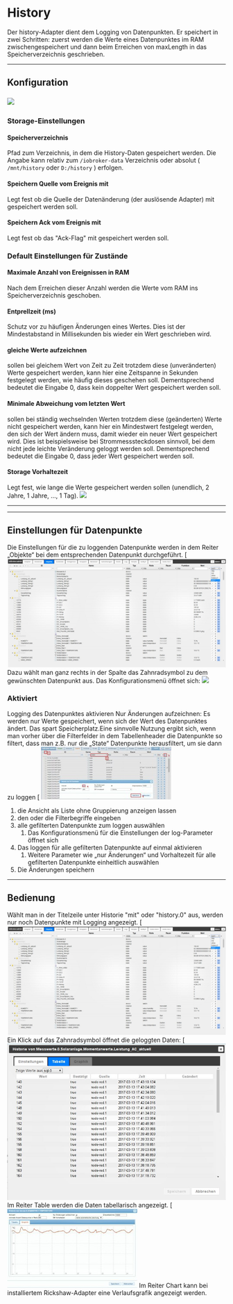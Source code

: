 
# History

Der history-Adapter dient dem Logging von Datenpunkten. Er speichert in zwei Schritten: zuerst werden die Werte eines Datenpunktes im RAM zwischengespeichert und dann beim Erreichen von maxLength in das Speicherverzeichnis geschrieben.


* * *

## [](https://github.com/ioBroker/ioBroker/wiki/ioBroker-Adapter-history#konfiguration)Konfiguration

### [![](img/ioBroker_Adapter_History_Konfig.jpg)](img/ioBroker_Adapter_History_Konfig.jpg)

### Storage-Einstellungen

#### Speicherverzeichnis

Pfad zum Verzeichnis, in dem die History-Daten gespeichert werden. Die Angabe kann relativ zum `/iobroker-data` Verzeichnis oder absolut ( `/mnt/history` oder `D:/history` ) erfolgen.

#### Speichern Quelle vom Ereignis mit

Legt fest ob die Quelle der Datenänderung (der auslösende Adapter) mit gespeichert werden soll.

#### Speichern Ack vom Ereignis mit

Legt fest ob das "Ack-Flag" mit gespeichert werden soll.

### Default Einstellungen für Zustände

#### Maximale Anzahl von Ereignissen in RAM

Nach dem Erreichen dieser Anzahl werden die Werte vom RAM ins Speicherverzeichnis geschoben.

#### Entprellzeit (ms)

Schutz vor zu häufigen Änderungen eines Wertes. Dies ist der Mindestabstand in Millisekunden bis wieder ein Wert geschrieben wird.

#### gleiche Werte aufzeichnen

sollen bei gleichem Wert von Zeit zu Zeit trotzdem diese (unveränderten) Werte gespeichert werden, kann hier eine Zeitspanne in Sekunden festgelegt werden, wie häufig dieses geschehen soll. Dementsprechend bedeutet die Eingabe 0, dass kein doppelter Wert gespeichert werden soll.

#### Minimale Abweichung vom letzten Wert

sollen bei ständig wechselnden Werten trotzdem diese (geänderten) Werte nicht gespeichert werden, kann hier ein Mindestwert festgelegt werden, den sich der Wert ändern muss, damit wieder ein neuer Wert gespeichert wird. Dies ist beispielsweise bei Strommesssteckdosen sinnvoll, bei dem nicht jede leichte Veränderung geloggt werden soll. Dementsprechend bedeutet die Eingabe 0, dass jeder Wert gespeichert werden soll.

#### Storage Vorhaltezeit

Legt fest, wie lange die Werte gespeichert werden sollen (unendlich, 2 Jahre, 1 Jahre, ..., 1 Tag). [![](img/ioBroker_Adapter_SQL_objects_timerange.jpg)](img/ioBroker_Adapter_SQL_objects_timerange.jpg)

* * *

* * *

## <span id="Einstellungen_fuer_Datenpunkte">Einstellungen für Datenpunkte</span>

Die Einstellungen für die zu loggenden Datenpunkte werden in dem Reiter „Objekte“ bei dem entsprechenden Datenpunkt durchgeführt. [
![](img/history-3_ioBroker_Adapter_SQL_objects_filter.jpg)
 Dazu wählt man ganz rechts in der Spalte das Zahnradsymbol zu dem gewünschten Datenpunkt aus. Das Konfigurationsmenü öffnet sich: [![](img/ioBroker_Adapter_SQL_objects.jpg)](img/ioBroker_Adapter_SQL_objects.jpg)

### <span id="Aktiviert">Aktiviert</span>

Logging des Datenpunktes aktivieren Nur Änderungen aufzeichnen: Es werden nur Werte gespeichert, wenn sich der Wert des Datenpunktes ändert. Das spart Speicherplatz.Eine sinnvolle Nutzung ergibt sich, wenn man vorher über die Filterfelder in dem Tabellenheader die Datenpunkte so filtert, dass man z.B. nur die „State“ Datenpunkte herausfiltert, um sie dann zu loggen [
![](img/history-3_Filtern_loggen-300x121.jpg)


1.  die Ansicht als Liste ohne Gruppierung anzeigen lassen
2.  den oder die Filterbegriffe eingeben
3.  alle gefilterten Datenpunkte zum loggen auswählen
    1.  Das Konfigurationsmenü für die Einstellungen der log-Parameter öffnet sich
4.  Das loggen für alle gefilterten Datenpunkte auf einmal aktivieren
    1.  Weitere Parameter wie „nur Änderungen“ und Vorhaltezeit für alle gefilterten Datenpunkte einheitlich auswählen
5.  Die Änderungen speichern

* * *

## <span id="Bedienung">**Bedienung**</span>

Wählt man in der Titelzeile unter Historie "mit" oder "history.0" aus, werden nur noch Datenpunkte mit Logging angezeigt. [
![](img/history-3_ioBroker_Adapter_SQL_objects_filter.jpg)
 Ein Klick auf das Zahnradsymbol öffnet die geloggten Daten: [
![](img/history-3_ioBroker_Adapter_SQL_objects_Data.jpg)
 Im Reiter Table werden die Daten tabellarisch angezeigt. [
![](img/history-3_ioBroker_Adapter_rickshaw03-300x182.jpg)
 Im Reiter Chart kann bei installiertem Rickshaw-Adapter eine Verlaufsgrafik angezeigt werden.